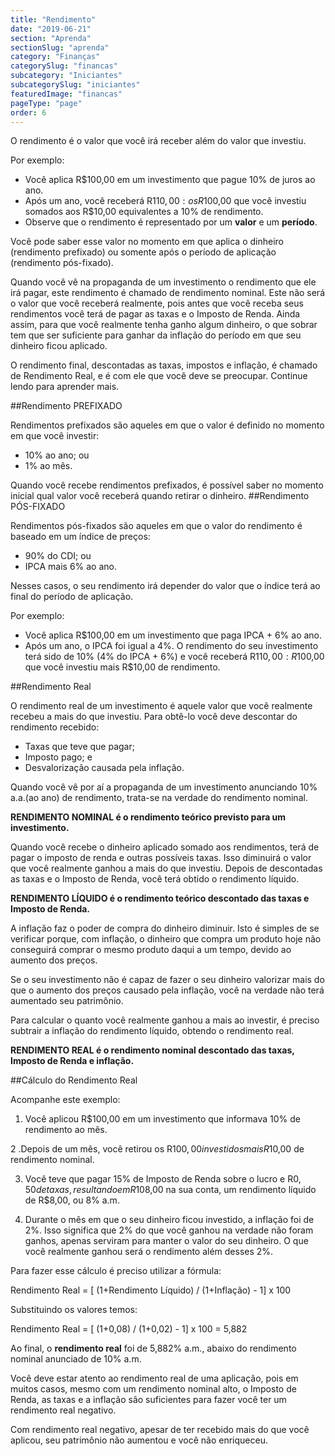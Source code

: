 ```yaml
---
title: "Rendimento"
date: "2019-06-21"
section: "Aprenda"
sectionSlug: "aprenda"
category: "Finanças"
categorySlug: "financas"
subcategory: "Iniciantes"
subcategorySlug: "iniciantes"
featuredImage: "financas"
pageType: "page"
order: 6
---
```



O rendimento é o valor que você irá receber além do valor que investiu.

Por exemplo:

- Você aplica R$100,00 em um investimento que pague 10% de juros ao ano.
- Após um ano, você receberá R$110,00: os R$100,00 que você investiu somados aos R$10,00 equivalentes a 10% de rendimento.
- Observe que o rendimento é representado por um **valor** e um **período**.

Você pode saber esse valor no momento em que aplica o dinheiro (rendimento prefixado) ou somente após o período de aplicação (rendimento pós-fixado).

Quando você vê na propaganda de um investimento o rendimento que ele irá pagar, este rendimento é chamado de rendimento nominal. Este não será o valor que você receberá realmente, pois antes que você receba seus rendimentos você terá de pagar as taxas e o Imposto de Renda. Ainda assim, para que você realmente tenha ganho algum dinheiro, o que sobrar tem que ser suficiente para ganhar da inflação do período em que seu dinheiro ficou aplicado.

O rendimento final, descontadas as taxas, impostos e inflação, é chamado de Rendimento Real, e é com ele que você deve se preocupar. Continue lendo para aprender mais.

##Rendimento PREFIXADO

Rendimentos prefixados são aqueles em que o valor é definido no momento em que você investir:

- 10% ao ano; ou
- 1% ao mês.

Quando você recebe rendimentos prefixados, é possível saber no momento inicial qual valor você receberá quando retirar o dinheiro.
##Rendimento PÓS-FIXADO

Rendimentos pós-fixados são aqueles em que o valor do rendimento é baseado em um índice de preços:

- 90% do CDI; ou
- IPCA mais 6% ao ano.

Nesses casos, o seu rendimento irá depender do valor que o índice terá ao final do período de aplicação.

Por exemplo:

- Você aplica R$100,00 em um investimento que paga IPCA + 6% ao ano.
- Após um ano, o IPCA foi igual a 4%. O rendimento do seu investimento terá sido de 10% (4% do IPCA + 6%) e você receberá R$110,00: R$100,00 que você investiu mais R$10,00 de rendimento.

##Rendimento Real

O rendimento real de um investimento é aquele valor que você realmente recebeu a mais do que investiu. Para obtê-lo você deve descontar do rendimento recebido:

- Taxas que teve que pagar;
- Imposto pago; e
- Desvalorização causada pela inflação.

Quando você vê por aí a propaganda de um investimento anunciando 10% a.a.(ao ano) de rendimento, trata-se na verdade do rendimento nominal.

**RENDIMENTO NOMINAL é o rendimento teórico previsto para um investimento.**

Quando você recebe o dinheiro aplicado somado aos rendimentos, terá de pagar o imposto de renda e outras possíveis taxas. Isso diminuirá o valor que você realmente ganhou a mais do que investiu. Depois de descontadas as taxas e o Imposto de Renda, você terá obtido o rendimento líquido.

**RENDIMENTO LÍQUIDO é o rendimento teórico descontado das taxas e Imposto de Renda.**

A inflação faz o poder de compra do dinheiro diminuir. Isto é simples de se verificar porque, com inflação, o dinheiro que compra um produto hoje não conseguirá comprar o mesmo produto daqui a um tempo, devido ao aumento dos preços.

Se o seu investimento não é capaz de fazer o seu dinheiro valorizar mais do que o aumento dos preços causado pela inflação, você na verdade não terá aumentado seu patrimônio.

Para calcular o quanto você realmente ganhou a mais ao investir, é preciso subtrair a inflação do rendimento líquido, obtendo o rendimento real.

**RENDIMENTO REAL é o rendimento nominal descontado das taxas, Imposto de Renda e inflação.**

##Cálculo do Rendimento Real

Acompanhe este exemplo:

1. Você aplicou R$100,00 em um investimento que informava 10% de rendimento ao mês.

2 .Depois de um mês, você retirou os R$100,00 investidos mais R$10,00 de rendimento nominal.

3. Você teve que pagar 15% de Imposto de Renda sobre o lucro e R$0,50 de taxas, resultando em R$108,00 na sua conta, um rendimento líquido de R$8,00, ou 8% a.m.

4. Durante o mês em que o seu dinheiro ficou investido, a inflação foi de 2%. Isso significa que 2% do que você ganhou na verdade não foram ganhos, apenas serviram para manter o valor do seu dinheiro. O que você realmente ganhou será o rendimento além desses 2%.

Para fazer esse cálculo é preciso utilizar a fórmula:

<p class="formula">Rendimento Real = [ (1+Rendimento Líquido) / (1+Inflação) - 1] x 100</p>

Substituindo os valores temos:

<p class="formula">Rendimento Real = [ (1+0,08) / (1+0,02) - 1] x 100 = 5,882</p>

Ao final, o **rendimento real** foi de 5,882% a.m., abaixo do rendimento nominal anunciado de 10% a.m.

Você deve estar atento ao rendimento real de uma aplicação, pois em muitos casos, mesmo com um rendimento nominal alto, o Imposto de Renda, as taxas e a inflação são suficientes para fazer você ter um rendimento real negativo. 

Com rendimento real negativo, apesar de ter recebido mais do que você aplicou, seu patrimônio não aumentou e você não enriqueceu.